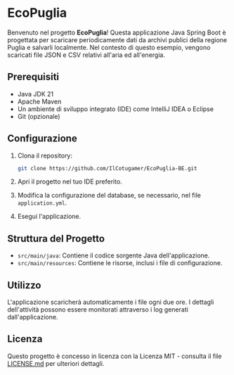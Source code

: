 # EcoPuglia

Benvenuto nel progetto **EcoPuglia**! Questa applicazione Java Spring Boot è progettata per scaricare periodicamente dati da archivi publici della regione Puglia e salvarli localmente. Nel contesto di questo esempio, vengono scaricati file JSON e CSV relativi all'aria ed all'energia.

## Prerequisiti

- Java JDK 21
- Apache Maven
- Un ambiente di sviluppo integrato (IDE) come IntelliJ IDEA o Eclipse
- Git (opzionale)

## Configurazione

1. Clona il repository:

   ```bash
   git clone https://github.com/IlCotugamer/EcoPuglia-BE.git
   ```

2. Apri il progetto nel tuo IDE preferito.

3. Modifica la configurazione del database, se necessario, nel file `application.yml`.

4. Esegui l'applicazione.

## Struttura del Progetto

- `src/main/java`: Contiene il codice sorgente Java dell'applicazione.
- `src/main/resources`: Contiene le risorse, inclusi i file di configurazione.

## Utilizzo

L'applicazione scaricherà automaticamente i file ogni due ore. I dettagli dell'attività possono essere monitorati attraverso i log generati dall'applicazione.

## Licenza

Questo progetto è concesso in licenza con la Licenza MIT - consulta il file [LICENSE.md](LICENSE.md) per ulteriori dettagli.
```
